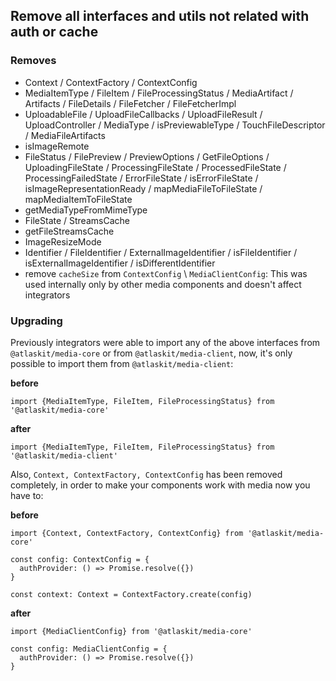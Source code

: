 ## Remove all interfaces and utils not related with auth or cache


### Removes

* Context / ContextFactory / ContextConfig
* MediaItemType / FileItem / FileProcessingStatus / MediaArtifact / Artifacts / FileDetails / FileFetcher / FileFetcherImpl
* UploadableFile / UploadFileCallbacks / UploadFileResult / UploadController / MediaType / isPreviewableType / TouchFileDescriptor / MediaFileArtifacts
* isImageRemote
* FileStatus / FilePreview / PreviewOptions / GetFileOptions / UploadingFileState / ProcessingFileState / ProcessedFileState / ProcessingFailedState / ErrorFileState / isErrorFileState / isImageRepresentationReady / mapMediaFileToFileState / mapMediaItemToFileState
* getMediaTypeFromMimeType
* FileState / StreamsCache
* getFileStreamsCache
* ImageResizeMode
* Identifier / FileIdentifier / ExternalImageIdentifier / isFileIdentifier / isExternalImageIdentifier / isDifferentIdentifier
* remove `cacheSize` from `ContextConfig` \ `MediaClientConfig`: This was used internally only by other media components and doesn't affect integrators

### Upgrading

Previously integrators were able to import any of the above interfaces from `@atlaskit/media-core` or from `@atlaskit/media-client`, now, it's only possible to import them from `@atlaskit/media-client`:

**before**

```
import {MediaItemType, FileItem, FileProcessingStatus} from '@atlaskit/media-core'
```

**after**

```
import {MediaItemType, FileItem, FileProcessingStatus} from '@atlaskit/media-client'
```

Also, `Context, ContextFactory, ContextConfig` has been removed completely, in order to make your components work with media now you have to:


**before**


```
import {Context, ContextFactory, ContextConfig} from '@atlaskit/media-core'

const config: ContextConfig = {
  authProvider: () => Promise.resolve({})
}

const context: Context = ContextFactory.create(config)
```


**after**


```
import {MediaClientConfig} from '@atlaskit/media-core'

const config: MediaClientConfig = {
  authProvider: () => Promise.resolve({})
}
```
